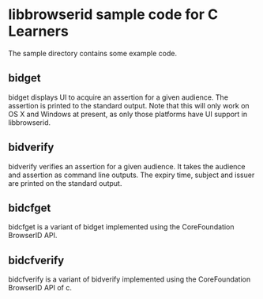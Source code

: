 # libbrowserid sample code for C Learners

The sample directory contains some example code.

## bidget

bidget displays UI to acquire an assertion for a given audience. The assertion
is printed to the standard output. Note that this will only work on OS X and
Windows at present, as only those platforms have UI support in libbrowserid.

## bidverify

bidverify verifies an assertion for a given audience. It takes the audience and
assertion as command line outputs. The expiry time, subject and issuer are
printed on the standard output.

## bidcfget

bidcfget is a variant of bidget implemented using the CoreFoundation BrowserID
API.

## bidcfverify

bidcfverify is a variant of bidverify implemented using the CoreFoundation
BrowserID API of c.

